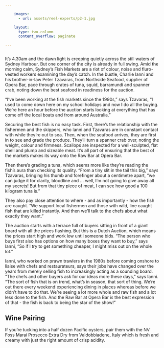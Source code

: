```yaml
---

    images:
      - url: assets/reel-experts/p2-1.jpg

    layout:
      type: two-column
      content_overflow: paginate

---
```


<img data-media-id="images:1">

It’s 4.30am and the dawn light is creeping quietly across the still waters of Sydney Harbour. But one corner of the city is already in full swing. Amid the morning calm, Sydney’s Fish Markets are a riot of colour, noise and fluro-vested workers examining the day’s catch. In the bustle, Charlie Ianni and his brother-in-law Peter Tzavaras, from Northside Seafood, supplier of Opera Bar, pace through crates of tuna, squid, barramundi and spanner crab, noting down the best seafood in readiness for the auction.

“I’ve been working at the fish markets since the 1990s,” says Tzavaras, “I used to come down here on my school holidays and now I do all the buying. We’re here an hour before the auction starts looking at everything that has come off the local boats and from around Australia.”

Securing the best fish is no easy task. First, there’s the relationship with the fishermen and the skippers, who Ianni and Tzavaras are in constant contact with while they’re out to sea. Then, when the seafood arrives, they are first in to see and grade the produce. They’ll turn a spanner crab over, noting the weight, colour and firmness. Scallops are inspected for a well-sculpted, flat shell and plump and sizeable meat. It’s all part of ensuring that the best of the markets makes its way onto the Raw Bar at Opera Bar.

Then there’s grading a tuna, which seems more like they’re reading the fish’s aura than checking its quality. “From a tiny slit in the tail this big,” says Tzavaras, bringing his thumb and forefinger about a centimetre apart, “we can judge it for clarity, bloodline and … well, I’m not going to give away all my secrets! But from that tiny piece of meat, I can see how good a 100 kilogram tuna is.”

They also pay close attention to where - and as importantly - how the fish are caught. “We support local fishermen and those with wild, line caught fish that are killed instantly. And then we’ll talk to the chefs about what exactly they want.”

The auction starts with a terrace full of buyers sitting in front of a giant board with all the prices flashing. But this is a Dutch Auction, which means the prices start high and work low until someone bids. “The person who buys first also has options on how many boxes they want to buy,” says Ianni, “So if I try to get something cheaper, I might miss out on the whole lot.”

Ianni, who worked on prawn trawlers in the 1980s before coming onshore to liaise with chefs and restaurateurs, says their jobs have changed over the years from merely selling fish to increasingly acting as a sounding board. “The chefs and other buyers ask for our ideas more these days,” says Ianni. “The sort of fish that is on trend, what’s in season, that sort of thing. We’re out there every weekend experiencing dining in places whereas before we didn’t have to do that. We’re seeing a lot more whole and raw fish and a lot less done to the fish. And the Raw Bar at Opera Bar is the best expression of that - the fish is back to being the star of the show!”

## Wine Pairing

If you’re tucking into a half dozen Pacific oysters, pair them with the NV Foss Marai Prosecco Extra Dry from Valdobbiadene, Italy which is fresh and creamy with just the right amount of crisp acidity.
